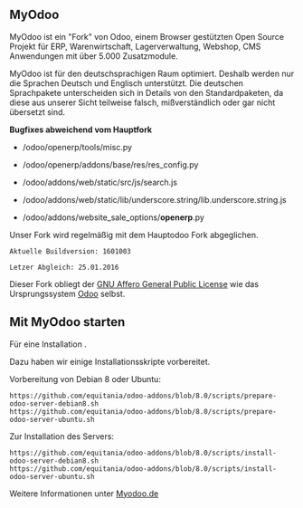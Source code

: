 MyOdoo
----

MyOdoo ist ein "Fork" von Odoo, einem Browser gestützten Open Source Projekt für ERP, Warenwirtschaft, Lagerverwaltung, Webshop, CMS Anwendungen mit über 5.000 Zusatzmodule.

MyOdoo ist für den deutschsprachigen Raum optimiert. Deshalb werden nur die Sprachen Deutsch und Englisch unterstützt.
Die deutschen Sprachpakete unterscheiden sich in Details von den Standardpaketen, da diese aus unserer Sicht teilweise falsch, mißverständlich oder gar nicht übersetzt sind.

**Bugfixes abweichend vom Hauptfork**

- /odoo/openerp/tools/misc.py

- /odoo/openerp/addons/base/res/res_config.py

- /odoo/addons/web/static/src/js/search.js

- /odoo/addons/web/static/lib/underscore.string/lib.underscore.string.js

- /odoo/addons/website_sale_options/__openerp__.py 

Unser Fork wird regelmäßig mit dem Hauptodoo Fork abgeglichen.

`Aktuelle Buildversion: 1601003`

`Letzer Abgleich: 25.01.2016`

Dieser Fork obliegt der <a href="http://www.gnu.org/licenses/licenses.html">GNU Affero General Public License</a> wie das Ursprungssystem <a href="https://www.odoo.com">Odoo</a> selbst.


Mit MyOdoo starten 
-------------------------
Für eine Installation .

Dazu haben wir einige Installationsskripte vorbereitet.

Vorbereitung von Debian 8 oder Ubuntu:

	https://github.com/equitania/odoo-addons/blob/8.0/scripts/prepare-odoo-server-debian8.sh
	https://github.com/equitania/odoo-addons/blob/8.0/scripts/prepare-odoo-server-ubuntu.sh

Zur Installation des Servers:

	https://github.com/equitania/odoo-addons/blob/8.0/scripts/install-odoo-server-debian8.sh
	https://github.com/equitania/odoo-addons/blob/8.0/scripts/install-odoo-server-ubuntu.sh


Weitere Informationen unter <a href="https://www.myoodoo.de">Myodoo.de</a>




